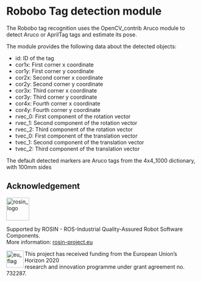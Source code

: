 # Robobo Tag detection module

The Robobo tag recognition uses the OpenCV_contrib Aruco module to detect Aruco or AprilTag tags and estimate its pose.

The module provides the following data about the detected objects:

- id: ID of the tag
- cor1x: First corner x coordinate
- cor1y: First corner y coordinate
- cor2x: Second corner x coordinate
- cor2y: Second corner y coordinate
- cor3x: Third corner x coordinate
- cor3y: Third corner y coordinate
- cor4x: Fourth corner x coordinate
- cor4y: Fourth corner y coordinate
- rvec_0: First component of the rotation vector
- rvec_1: Second component of the rotation vector
- rvec_2: Third component of the rotation vector
- tvec_0: First component of the translation vector
- tvec_1: Second component of the translation vector
- tvec_2: Third component of the translation vector

The default detected markers are Aruco tags from the 4x4_1000 dictionary, with 100mm sides


## Acknowledgement
<!-- 
    ROSIN acknowledgement from the ROSIN press kit
    @ https://github.com/rosin-project/press_kit
-->

<a href="http://rosin-project.eu">
  <img src="http://rosin-project.eu/wp-content/uploads/rosin_ack_logo_wide.png" 
       alt="rosin_logo" height="60" >
</a>

Supported by ROSIN - ROS-Industrial Quality-Assured Robot Software Components.  
More information: <a href="http://rosin-project.eu">rosin-project.eu</a>

<img src="http://rosin-project.eu/wp-content/uploads/rosin_eu_flag.jpg" 
     alt="eu_flag" height="45" align="left" >  

This project has received funding from the European Union’s Horizon 2020  
research and innovation programme under grant agreement no. 732287. 
